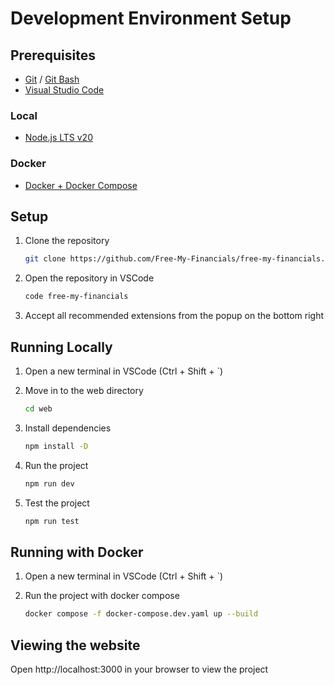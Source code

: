 # Development Environment Setup

## Prerequisites

- [Git](https://git-scm.com/) / [Git Bash](https://gitforwindows.org/)
- [Visual Studio Code](https://code.visualstudio.com/)

### Local

- [Node.js LTS v20](https://nodejs.org/en/)

### Docker

- [Docker + Docker Compose](https://docs.docker.com/desktop/)

## Setup

1. Clone the repository

    ```bash
    git clone https://github.com/Free-My-Financials/free-my-financials.git
    ```

2. Open the repository in VSCode

    ```bash
    code free-my-financials
    ```

3. Accept all recommended extensions from the popup on the bottom right

## Running Locally

1. Open a new terminal in VSCode (Ctrl + Shift + `)

2. Move in to the web directory

    ```bash
    cd web
    ```

3. Install dependencies

    ```bash
    npm install -D
    ```

4. Run the project

    ```bash
    npm run dev
    ```

5. Test the project

    ```bash
    npm run test
    ```

## Running with Docker

1. Open a new terminal in VSCode (Ctrl + Shift + `)

2. Run the project with docker compose

    ```bash
    docker compose -f docker-compose.dev.yaml up --build
    ```

## Viewing the website

Open http://localhost:3000 in your browser to view the project

